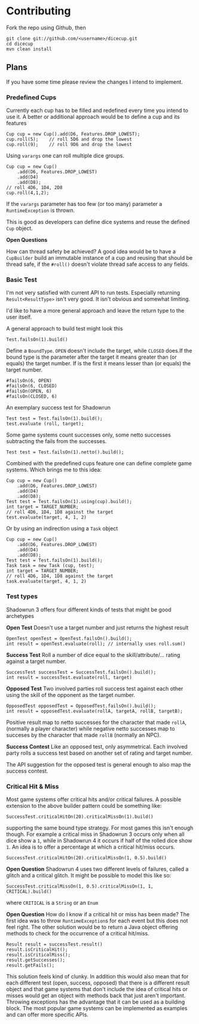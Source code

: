 # Contributing	 #

Fork the repo using Github, then

	git clone git://github.com/<username>/dicecup.git
	cd dicecup
	mvn clean install

## Plans ##

If you have some time please review the changes I intend to implement.

### Predefined Cups ###

Currently each cup has to be filled and redefined every time you intend to use it. A better or additional approach would be to define a cup and its features

	Cup cup = new Cup().add(D6, Features.DROP_LOWEST);
	cup.roll(5); 	// roll 5D6 and drop the lowest
	cup.roll(9);	// roll 9D6 and drop the lowest

Using `varargs` one can roll multiple dice groups.

	Cup cup = new Cup()
		.add(D6, Features.DROP_LOWEST)
		.add(D4)
		.add(D8);
	// roll 4D6, 1D4, 2D8
	cup.roll(4,1,2);

If the `varargs` parameter has too few (or too many) parameter a `RuntimeException` is thrown.

This is good as developers can define dice systems and reuse the defined `Cup` object.

**Open Questions**

How can thread safety be achieved? A good idea would be to have a `CupBuilder` build an immutable instance of a cup and reusing that should be thread safe, if the `#roll()` doesn't violate thread safe access to any fields.

### Basic Test ###

I'm not very satisfied with current API to run tests. Especially returning `Result<ResultType>` isn't very good. It isn't obvious and somewhat limiting.

I'd like to have a more general approach and leave the return type to the user itself.

A general approach to build test might look this

	Test.failsOn(1).build()

Define a `BoundType`. `OPEN` doesn't include the target, while `CLOSED` does.If the bound type is the parameter after the target it means greater than (or equals) the target number. If is the first it means lesser than (or equals) the target number. 

	#failsOn(6, OPEN)
	#failsOn(6, CLOSED)
	#failsOn(OPEN, 6)
	#failsOn(CLOSED, 6)

An exemplary success test for Shadowrun

	Test test = Test.failsOn(1).build();
	test.evaluate (roll, target);

Some game systems count successes only, some netto successes subtracting the fails from the successes.

	Test test = Test.failsOn(1).netto().build();

Combined with the predefined cups feature one can define complete game systems. Which brings me to this idea:
	
	Cup cup = new Cup()
		.add(D6, Features.DROP_LOWEST)
		.add(D4)
		.add(D8);
	Test test = Test.failsOn(1).using(cup).build();
	int target = TARGET_NUMBER;
	// roll 4D6, 1D4, 1D8 against the target
	test.evaluate(target, 4, 1, 2)

Or by using an indirection using a `Task` object

	Cup cup = new Cup()
		.add(D6, Features.DROP_LOWEST)
		.add(D4)
		.add(D8);
	Test test = Test.failsOn(1).build();
	Task task = new Task (cup, test);
	int target = TARGET_NUMBER;
	// roll 4D6, 1D4, 1D8 against the target
	task.evaluate(target, 4, 1, 2)

### Test types ###

Shadowrun 3 offers four different kinds of tests that might be good archetypes

**Open Test** Doesn't use a target number and just returns the highest result
	
	OpenTest openTest = OpenTest.failsOn().build();
	int result = openTest.evaluate(roll); // internally uses roll.sum()

**Success Test** Roll a number of dice equal to the skill/attribute/... rating against a target number.

	SuccessTest successTest = SuccessTest.failsOn().build();
	int result = successTest.evaluate(roll, target)

**Opposed Test** Two involved parties roll success test against each other using the skill of the opponent as the target number.

	OpposedTest opposedTest = OpposedTest.failsOn().build();
	int result = opposedTest.evaluate(rollA, targetA, rollB, targetB);

Positive result map to netto successes for the character that made `rollA`, (normally a player character) while negative netto successes map to succeses by the character that made `rollB` (normally an NPC).

**Success Contest** Like an opposed test, only asymmetrical. Each involved party rolls a success test based on another set of rating and target number.

The API suggestion for the opposed test is general enough to also map the success contest.
	
### Critical Hit & Miss ##

Most game systems offer critical hits and/or critical failures. A possible extension to the above builder pattern could be something like:

	SuccessTest.criticalHitOn(20).criticalMissOn(1).build()

supporting the same bound type strategy. For most games this isn't enough though. For example a critical miss in Shadowrun 3 occurs only when all dice show a `1`, while in Shadowrun 4 it occurs if half of the rolled dice show `1`. An idea is to offer a percentage at which a critical hit/miss occurs.

	SuccessTest.criticalHitOn(20).criticalMissOn(1, 0.5).build()	

**Open Question** Shadowrun 4 uses two different levels of failures, called a glitch and a critical glitch. It might be possible to model this like so:

	SuccessTest.criticalMissOn(1, 0.5).criticalMissOn(1, 1, CRITICAL).build()

where `CRITICAL` is a `String` or an `Enum`

**Open Question** How do I know if a critical hit or miss has been made? The first idea was to throw `RuntimeException`s for each event but this does not feel right. The other solution would be to return a Java object offering methods to check for the occurrence of a critical hit/miss.

	Result result = successTest.result()
	result.isCriticalHit();
	result.isCriticalMiss();
	result.getSuccesses();
	result.getFails();

This solution feels kind of clunky. In addition this would also mean that for each different test (open, success, opposed) that there is a different result object and that game systems that don't include the idea of critical hits or misses would get an object with methods back that just aren't important. Throwing exceptions has the advantage that it can be used as a building block. The most popular game systems can be  implemented as examples and can offer more specific APIs.
